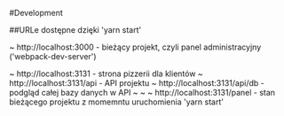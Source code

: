 #Development

##URLe dostępne dzięki 'yarn start'

~ http://localhost:3000 - bieżący projekt, czyli panel administracyjny ('webpack-dev-server')

~ http://localhost:3131 - strona pizzerii dla klientów
~ http://localhost:3131/api - API projektu
~ http://localhost:3131/api/db - podgląd całej bazy danych w API ~ ~ ~ http://localhost:3131/panel - stan bieżącego projektu z momemntu uruchomienia 'yarn start'